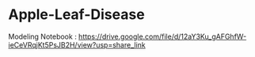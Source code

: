 # Apple-Leaf-Disease

Modeling Notebook : https://drive.google.com/file/d/12aY3Ku_gAFGhfW-ieCeVRqjKt5PsJB2H/view?usp=share_link
